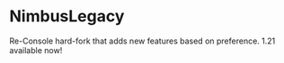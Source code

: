 # NimbusLegacy
Re-Console hard-fork that adds new features based on preference. 1.21 available now!
